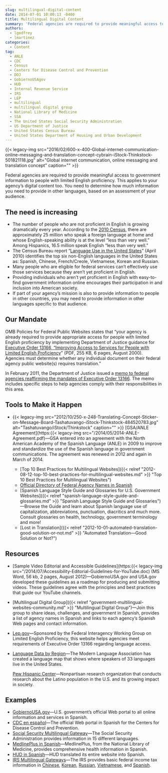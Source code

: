 ```yaml
---
slug: multilingual-digital-content
date: 2014-07-01 10:00:13 -0400
title: Multilingual Digital Content
summary: 'Federal agencies are required to provide meaningful access to government information to people with limited English proficiency. This applies to your agency&#8217;s digital content too. You need to determine how much information you need to provide in other languages, based on an assessment of your audience. The need is increasing The number of people who'
authors:
  - lgodfrey
  - lmartinez
categories:
  - Content
tag:
  - ANLE
  - CDC
  - Census
  - Centers for Disease Control and Prevention
  - DOJ
  - GobiernoUSAgov
  - HUD
  - Internal Revenue Service
  - IRS
  - LEP
  - multilingual
  - multilingual digital group
  - National Library of Medicine
  - SSA
  - The United States Social Security Administration
  - US Department of Justice
  - United States Census Bureau
  - United States Department of Housing and Urban Development
---
```


{{< legacy-img src="2016/02/600-x-400-Global-internet-communication-online-messaging-and-translation-concept-cybrain-iStock-Thinkstock-501821118.jpg" alt="Global internet communication, online messaging and translation concept" caption="" >}} 

Federal agencies are required to provide meaningful access to government information to people with limited English proficiency. This applies to your agency&#8217;s digital content too. You need to determine how much information you need to provide in other languages, based on an assessment of your audience.

## The need is increasing

  * The number of people who are not proficient in English is growing dramatically every year. According to the [2010 Census](http://www.census.gov/2010census/), there are approximately 25 million who speak a foreign language at home and whose English-speaking ability is at the level &#8220;less than very well.&#8221; Among Hispanics, 16.5 million speak English &#8220;less than very well.&#8221;
  * The Census Bureau report &#8220;[Language Use in the United States](http://www.census.gov/newsroom/releases/archives/american_community_survey_acs/cb10-cn58.html)&#8221; (April 2010) identifies the top six non-English languages in the United States as: Spanish, Chinese, French/Creole, Vietnamese, Korean and Russian.
  * Many people who are eligible for federal services can&#8217;t effectively use those services because they aren&#8217;t yet proficient in English.
  * Providing individuals who aren&#8217;t yet proficient in English with easy-to-find government information online encourages their participation in and inclusion into American society.
  * If part of your agency&#8217;s mission is also to provide information to people in other countries, you may need to provide information in other languages specific to that audience.

## Our Mandate

OMB Policies for Federal Public Websites states that &#8220;your agency is already required to provide appropriate access for people with limited English proficiency by implementing Department of Justice guidance for [Executive Order 13166, &#8220;Improving Access to Services for People with Limited English Proficiency](http://www.justice.gov/crt/about/cor/Pubs/eolep.pdf)&#8221; (PDF, 255 KB, 6 pages, August 2000). Agencies must determine whether any individual document on their federal agency public website(s) requires translation.&#8221;

In February 2011, the Department of Justice issued a [memo to federal agencies reaffirming the mandates of Executive Order 13166](http://www.justice.gov/crt/lep/13166/AG_021711_EO_13166_Memo_to_Agencies_with_Supplement.pdf). The memo includes specific steps to help agencies comply with their responsibilities in this area.

## Tools to Make it Happen

  * {{< legacy-img src="2012/10/250-x-248-Translating-Concept-Sticker-on-Message-Board-Tashatuvango-iStock-Thinkstock-484520783.jpg" alt="Tashatuvango/iStock/Thinkstock" caption="" >}} 
    [GSA/ANLE Agreement](https:{{< legacy-img src="/2014/05/2014-ANLE-Agreement.pdf)—GSA entered into an agreement with the North American Academy of the Spanish Language (ANLE) in 2009 to improve and standardize the use of the Spanish language in government communications. The agreement was renewed in 2012 and again in March of 2014.</li> 
    
      * [Top 10 Best Practices for Multilingual Websites]({{< relref "2012-08-12-top-10-best-practices-for-multilingual-websites.md" >}} "Top 10 Best Practices for Multilingual Websites")
      * [Official Directory of Federal Agency Names in Spanish](http://www.usa.gov/gobiernousa/directorios/federal/index.shtml)
      * [Spanish Language Style Guide and Glossaries for U.S. Government Websites]({{< relref "spanish-language-style-guide-and-glossaries.md" >}} "Spanish Language Style Guide and Glossaries")—Browse the Guide and learn about Spanish language use of capitalization, abbreviations, punctuation, diacritics and much more. Consult glossaries on health, technology, government terminology and more!
      * [Lost in Translation]({{< relref "2012-10-01-automated-translation-good-solution-or-not.md" >}} "Automated Translation—Good Solution or Not?")</ul> 
    
    ## Resources
    
      * [Sample Video Editorial and Accessible Guidelines](https:{{< legacy-img src="/2014/07/Accessibility-Editorial-Guidelines-for-YouTube.doc) (MS Word, 56 kb, 2 pages, August 2012)—GobiernoUSA.gov and USA.gov developed these guidelines as a roadmap for producing and submitting videos. These guidelines agree with the principles and best practices that guide our YouTube channels.
      * [Multilingual Digital Group]({{< relref "government-multilingual-websites-community.md" >}} "Multilingual Digital Group")—Join this group to share ideas, challenges, and government in Spanish, provides a list of agency names in Spanish and links to each agency&#8217;s Spanish Web pages and contact information.
      * [Lep.gov](http://www.lep.gov/)—Sponsored by the Federal Interagency Working Group on Limited English Proficiency, this website helps agencies meet requirements of Executive Order 13166 regarding language access.
      * [Language Data by Region](http://arcgis.mla.org/mla/)—The Modern Language Association has created a language map that shows where speakers of 33 languages live in the United States.
  
        [Pew Hispanic Center](http://www.pewhispanic.org/)—Nonpartisan research organization that conducts research about the Latino population in the U.S. and its growing impact in society.
    
    ## Examples
    
      * [GobiernoUSA.gov](http://www.usa.gov/gobiernousa/)—U.S. government&#8217;s official Web portal to all online information and services in Spanish.
      * [CDC en español](http://www.cdc.gov/spanish/)—The official Web portal in Spanish for the Centers for Disease Control and Prevention.
      * [Social Security Multilingual Gateway](http://www.ssa.gov/multilanguage)—The Social Security Administration provides information in 15 different languages.
      * [MedlinePlus in Spanish](http://www.nlm.nih.gov/medlineplus/spanish/)—MedlinePlus, from the National Library of Medicine, provides comprehensive health information in Spanish.
      * [HUD in Spanish](http://espanol.hud.gov)—HUD translated its entire website into Spanish.
      * [IRS Multilingual Gateways](http://www.irs.gov/)—The IRS provides basic federal income tax information in [Chinese](http://www.irs.gov/Chinese), [Korean](http://www.irs.gov/Korean), [Russian](http://www.irs.gov/Russian), [Vietnamese](http://www.irs.gov/Vietnamese), and [Spanish](http://www.irs.gov/Spanish).